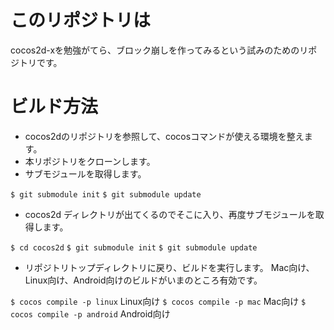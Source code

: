 # このリポジトリは

cocos2d-xを勉強がてら、ブロック崩しを作ってみるという試みのためのリポジトリです。

# ビルド方法

* cocos2dのリポジトリを参照して、cocosコマンドが使える環境を整えます。
* 本リポジトリをクローンします。
* サブモジュールを取得します。

`$ git submodule init`
`$ git submodule update`

* cocos2d ディレクトリが出てくるのでそこに入り、再度サブモジュールを取得します。

`$ cd cocos2d`
`$ git submodule init`
`$ git submodule update`

* リポジトリトップディレクトリに戻り、ビルドを実行します。
Mac向け、Linux向け、Android向けのビルドがいまのところ有効です。

`$ cocos compile -p linux` Linux向け
`$ cocos compile -p mac` Mac向け
`$ cocos compile -p android` Android向け

